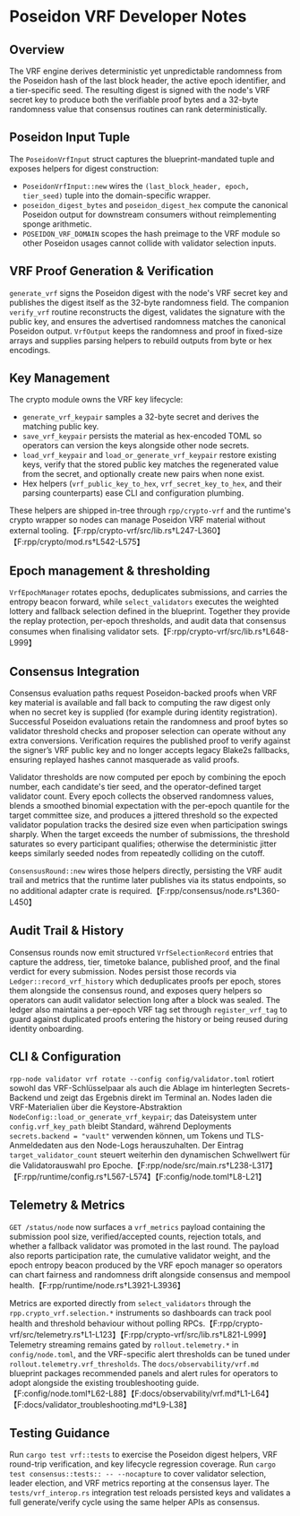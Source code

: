 # Poseidon VRF Developer Notes

## Overview
The VRF engine derives deterministic yet unpredictable randomness from the
Poseidon hash of the last block header, the active epoch identifier, and a
tier-specific seed. The resulting digest is signed with the node's VRF secret
key to produce both the verifiable proof bytes and a 32-byte randomness value
that consensus routines can rank deterministically.

## Poseidon Input Tuple
The `PoseidonVrfInput` struct captures the blueprint-mandated tuple and exposes
helpers for digest construction:

- `PoseidonVrfInput::new` wires the `(last_block_header, epoch, tier_seed)`
  tuple into the domain-specific wrapper.
- `poseidon_digest_bytes` and `poseidon_digest_hex` compute the canonical
  Poseidon output for downstream consumers without reimplementing sponge
  arithmetic.
- `POSEIDON_VRF_DOMAIN` scopes the hash preimage to the VRF module so other
  Poseidon usages cannot collide with validator selection inputs.

## VRF Proof Generation & Verification
`generate_vrf` signs the Poseidon digest with the node's VRF secret key and
publishes the digest itself as the 32-byte randomness field. The companion
`verify_vrf` routine reconstructs the digest, validates the signature with the
public key, and ensures the advertised randomness matches the canonical
Poseidon output. `VrfOutput` keeps the randomness and proof in fixed-size
arrays and supplies parsing helpers to rebuild outputs from byte or hex
encodings.

## Key Management
The crypto module owns the VRF key lifecycle:

- `generate_vrf_keypair` samples a 32-byte secret and derives the matching
  public key.
- `save_vrf_keypair` persists the material as hex-encoded TOML so operators can
  version the keys alongside other node secrets.
- `load_vrf_keypair` and `load_or_generate_vrf_keypair` restore existing keys,
  verify that the stored public key matches the regenerated value from the
  secret, and optionally create new pairs when none exist.
- Hex helpers (`vrf_public_key_to_hex`, `vrf_secret_key_to_hex`, and their
  parsing counterparts) ease CLI and configuration plumbing.

These helpers are shipped in-tree through `rpp/crypto-vrf` and the runtime's
crypto wrapper so nodes can manage Poseidon VRF material without external
tooling.【F:rpp/crypto-vrf/src/lib.rs†L247-L360】【F:rpp/crypto/mod.rs†L542-L575】

## Epoch management & thresholding

`VrfEpochManager` rotates epochs, deduplicates submissions, and carries the
entropy beacon forward, while `select_validators` executes the weighted lottery
and fallback selection defined in the blueprint. Together they provide the
replay protection, per-epoch thresholds, and audit data that consensus consumes
when finalising validator sets.【F:rpp/crypto-vrf/src/lib.rs†L648-L999】

## Consensus Integration
Consensus evaluation paths request Poseidon-backed proofs when VRF key material
is available and fall back to computing the raw digest only when no secret key
is supplied (for example during identity registration). Successful Poseidon
evaluations retain the randomness and proof bytes so validator threshold checks
and proposer selection can operate without any extra conversions. Verification
requires the published proof to verify against the signer’s VRF public key and
no longer accepts legacy Blake2s fallbacks, ensuring replayed hashes cannot
masquerade as valid proofs.

Validator thresholds are now computed per epoch by combining the epoch number,
each candidate's tier seed, and the operator-defined target validator count.
Every epoch collects the observed randomness values, blends a smoothed
binomial expectation with the per-epoch quantile for the target committee size,
and produces a jittered threshold so the expected validator population tracks
the desired size even when participation swings sharply. When the target
exceeds the number of submissions, the threshold saturates so every participant
qualifies; otherwise the deterministic jitter keeps similarly seeded nodes from
repeatedly colliding on the cutoff.

`ConsensusRound::new` wires those helpers directly, persisting the VRF audit
trail and metrics that the runtime later publishes via its status endpoints, so
no additional adapter crate is required.【F:rpp/consensus/node.rs†L360-L450】

## Audit Trail & History
Consensus rounds now emit structured `VrfSelectionRecord` entries that capture
the address, tier, timetoke balance, published proof, and the final verdict for
every submission. Nodes persist those records via `Ledger::record_vrf_history`
which deduplicates proofs per epoch, stores them alongside the consensus
round, and exposes query helpers so operators can audit validator selection
long after a block was sealed. The ledger also maintains a per-epoch VRF tag
set through `register_vrf_tag` to guard against duplicated proofs entering the
history or being reused during identity onboarding.

## CLI & Configuration
`rpp-node validator vrf rotate --config config/validator.toml` rotiert sowohl
das VRF-Schlüsselpaar als auch die Ablage im hinterlegten Secrets-Backend und
zeigt das Ergebnis direkt im Terminal an. Nodes laden die VRF-Materialien über
die Keystore-Abstraktion `NodeConfig::load_or_generate_vrf_keypair`; das
Dateisystem unter `config.vrf_key_path` bleibt Standard, während Deployments
`secrets.backend = "vault"` verwenden können, um Tokens und TLS-Anmeldedaten
aus den Node-Logs herauszuhalten. Der Eintrag `target_validator_count`
steuert weiterhin den dynamischen Schwellwert für die Validatorauswahl pro
Epoche.【F:rpp/node/src/main.rs†L238-L317】【F:rpp/runtime/config.rs†L567-L574】【F:config/node.toml†L8-L21】

## Telemetry & Metrics
`GET /status/node` now surfaces a `vrf_metrics` payload containing the submission
pool size, verified/accepted counts, rejection totals, and whether a fallback
validator was promoted in the last round. The payload also reports participation
rate, the cumulative validator weight, and the epoch entropy beacon produced by
the VRF epoch manager so operators can chart fairness and randomness drift
alongside consensus and mempool health.【F:rpp/runtime/node.rs†L3921-L3936】

Metrics are exported directly from `select_validators` through the
`rpp.crypto_vrf.selection.*` instruments so dashboards can track pool health and
threshold behaviour without polling RPCs.【F:rpp/crypto-vrf/src/telemetry.rs†L1-L123】【F:rpp/crypto-vrf/src/lib.rs†L821-L999】
Telemetry streaming remains gated by `rollout.telemetry.*` in `config/node.toml`,
and the VRF-specific alert thresholds can be tuned under
`rollout.telemetry.vrf_thresholds`. The `docs/observability/vrf.md` blueprint
packages recommended panels and alert rules for operators to adopt alongside the
existing troubleshooting guide.【F:config/node.toml†L62-L88】【F:docs/observability/vrf.md†L1-L64】【F:docs/validator_troubleshooting.md†L9-L38】

## Testing Guidance
Run `cargo test vrf::tests` to exercise the Poseidon digest helpers, VRF
round-trip verification, and key lifecycle regression coverage. Run
`cargo test consensus::tests:: -- --nocapture` to cover validator selection,
leader election, and VRF metrics reporting at the consensus layer. The
`tests/vrf_interop.rs` integration test reloads persisted keys and validates a
full generate/verify cycle using the same helper APIs as consensus.
